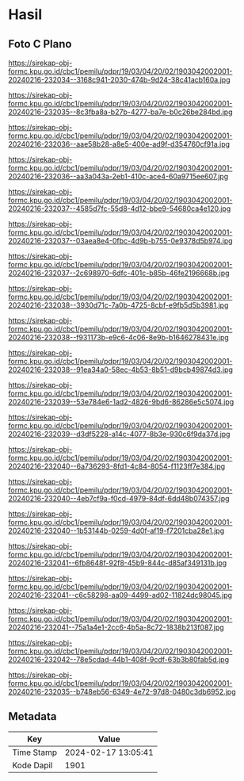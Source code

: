 # Hasil

## Foto C Plano

https://sirekap-obj-formc.kpu.go.id/cbc1/pemilu/pdpr/19/03/04/20/02/1903042002001-20240216-232034--3168c941-2030-474b-9d24-38c41acb160a.jpg

https://sirekap-obj-formc.kpu.go.id/cbc1/pemilu/pdpr/19/03/04/20/02/1903042002001-20240216-232035--8c3fba8a-b27b-4277-ba7e-b0c26be284bd.jpg

https://sirekap-obj-formc.kpu.go.id/cbc1/pemilu/pdpr/19/03/04/20/02/1903042002001-20240216-232036--aae58b28-a8e5-400e-ad9f-d354760cf91a.jpg

https://sirekap-obj-formc.kpu.go.id/cbc1/pemilu/pdpr/19/03/04/20/02/1903042002001-20240216-232036--aa3a043a-2eb1-410c-ace4-60a9715ee607.jpg

https://sirekap-obj-formc.kpu.go.id/cbc1/pemilu/pdpr/19/03/04/20/02/1903042002001-20240216-232037--4585d7fc-55d8-4d12-bbe9-54680ca4e120.jpg

https://sirekap-obj-formc.kpu.go.id/cbc1/pemilu/pdpr/19/03/04/20/02/1903042002001-20240216-232037--03aea8e4-0fbc-4d9b-b755-0e9378d5b974.jpg

https://sirekap-obj-formc.kpu.go.id/cbc1/pemilu/pdpr/19/03/04/20/02/1903042002001-20240216-232037--2c698970-6dfc-401c-b85b-46fe2196668b.jpg

https://sirekap-obj-formc.kpu.go.id/cbc1/pemilu/pdpr/19/03/04/20/02/1903042002001-20240216-232038--3930d71c-7a0b-4725-8cbf-e9fb5d5b3981.jpg

https://sirekap-obj-formc.kpu.go.id/cbc1/pemilu/pdpr/19/03/04/20/02/1903042002001-20240216-232038--f931173b-e9c6-4c06-8e9b-b1646278431e.jpg

https://sirekap-obj-formc.kpu.go.id/cbc1/pemilu/pdpr/19/03/04/20/02/1903042002001-20240216-232038--91ea34a0-58ec-4b53-8b51-d9bcb49874d3.jpg

https://sirekap-obj-formc.kpu.go.id/cbc1/pemilu/pdpr/19/03/04/20/02/1903042002001-20240216-232039--53e784e6-1ad2-4826-9bd6-86286e5c5074.jpg

https://sirekap-obj-formc.kpu.go.id/cbc1/pemilu/pdpr/19/03/04/20/02/1903042002001-20240216-232039--d3df5228-a14c-4077-8b3e-930c6f9da37d.jpg

https://sirekap-obj-formc.kpu.go.id/cbc1/pemilu/pdpr/19/03/04/20/02/1903042002001-20240216-232040--6a736293-8fd1-4c84-8054-f1123ff7e384.jpg

https://sirekap-obj-formc.kpu.go.id/cbc1/pemilu/pdpr/19/03/04/20/02/1903042002001-20240216-232040--4eb7cf9a-f0cd-4979-84df-6dd48b074357.jpg

https://sirekap-obj-formc.kpu.go.id/cbc1/pemilu/pdpr/19/03/04/20/02/1903042002001-20240216-232040--1b53144b-0259-4d0f-af19-f7201cba28e1.jpg

https://sirekap-obj-formc.kpu.go.id/cbc1/pemilu/pdpr/19/03/04/20/02/1903042002001-20240216-232041--6fb8648f-92f8-45b9-844c-d85af349131b.jpg

https://sirekap-obj-formc.kpu.go.id/cbc1/pemilu/pdpr/19/03/04/20/02/1903042002001-20240216-232041--c6c58298-aa09-4499-ad02-11824dc98045.jpg

https://sirekap-obj-formc.kpu.go.id/cbc1/pemilu/pdpr/19/03/04/20/02/1903042002001-20240216-232041--75a1a4e1-2cc6-4b5a-8c72-1838b213f087.jpg

https://sirekap-obj-formc.kpu.go.id/cbc1/pemilu/pdpr/19/03/04/20/02/1903042002001-20240216-232042--78e5cdad-44b1-408f-9cdf-63b3b80fab5d.jpg

https://sirekap-obj-formc.kpu.go.id/cbc1/pemilu/pdpr/19/03/04/20/02/1903042002001-20240216-232035--b748eb56-6349-4e72-97d8-0480c3db6952.jpg


## Metadata

| Key        | Value               |
| ---------- | ------------------- |
| Time Stamp | 2024-02-17 13:05:41 |
| Kode Dapil | 1901                |



